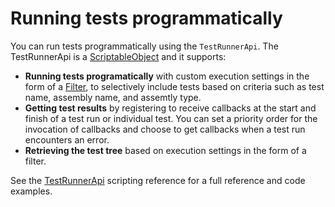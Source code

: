 # Running tests programmatically

You can run tests programmatically using the `TestRunnerApi`. The TestRunnerApi is a [ScriptableObject](https://docs.unity3d.com/ScriptReference/ScriptableObject.html) and it supports:

* **Running tests programatically** with custom execution settings in the form of a [Filter](xref:UnityEditor.TestTools.TestRunner.Api.Filter), to selectively include tests based on criteria such as test name, assembly name, and assemtly type.
* **Getting test results** by registering to receive callbacks at the start and finish of a test run or individual test. You can set a priority order for the invocation of callbacks and choose to get callbacks when a test run encounters an error.
* **Retrieving the test tree** based on execution settings in the form of a filter.

See the [TestRunnerApi](xref:UnityEditor.TestTools.TestRunner.Api) scripting reference for a full reference and code examples.

